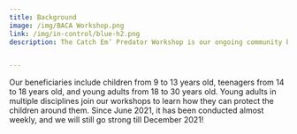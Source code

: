 ```yaml
---
title: Background
image: /img/BACA Workshop.png
link: /img/in-control/blue-h2.png
description: The Catch Em’ Predator Workshop is our ongoing community building initiative that discusses online safety and equips participants in dealing with potential and existing online threats.


---
```


 Our beneficiaries include children from 9 to 13 years old, teenagers from 14 to 18 years old, and young adults from 18 to 30 years old. Young adults in multiple disciplines join our workshops to learn how they can protect the children around them. Since June 2021, it has been conducted almost weekly, and we will still go strong till December 2021!

